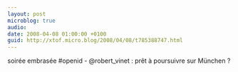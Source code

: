 ```yaml
---
layout: post
microblog: true
audio: 
date: 2008-04-08 01:00:00 +0100
guid: http://xtof.micro.blog/2008/04/08/t785388747.html
---
```

soirée embrasée #openid - @robert_vinet : prêt à poursuivre sur München ?
